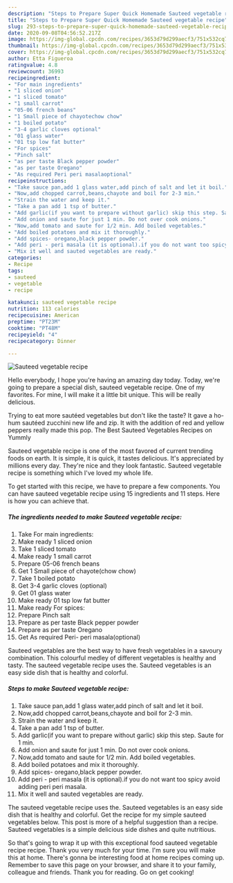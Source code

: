 ```yaml
---
description: "Steps to Prepare Super Quick Homemade Sauteed vegetable recipe"
title: "Steps to Prepare Super Quick Homemade Sauteed vegetable recipe"
slug: 293-steps-to-prepare-super-quick-homemade-sauteed-vegetable-recipe
date: 2020-09-08T04:56:52.217Z
image: https://img-global.cpcdn.com/recipes/3653d79d299aecf3/751x532cq70/sauteed-vegetable-recipe-recipe-main-photo.jpg
thumbnail: https://img-global.cpcdn.com/recipes/3653d79d299aecf3/751x532cq70/sauteed-vegetable-recipe-recipe-main-photo.jpg
cover: https://img-global.cpcdn.com/recipes/3653d79d299aecf3/751x532cq70/sauteed-vegetable-recipe-recipe-main-photo.jpg
author: Etta Figueroa
ratingvalue: 4.8
reviewcount: 36993
recipeingredient:
- "For main ingredients"
- "1 sliced onion"
- "1 sliced tomato"
- "1 small carrot"
- "05-06 french beans"
- "1 Small piece of chayotechow chow"
- "1 boiled potato"
- "3-4 garlic cloves optional"
- "01 glass water"
- "01 tsp low fat butter"
- "For spices"
- "Pinch salt"
- "as per taste Black pepper powder"
- "as per taste Oregano"
- "As required Peri peri masalaoptional"
recipeinstructions:
- "Take sauce pan,add 1 glass water,add pinch of salt and let it boil."
- "Now,add chopped carrot,beans,chayote and boil for 2-3 min."
- "Strain the water and keep it."
- "Take a pan add 1 tsp of butter."
- "Add garlic(if you want to prepare without garlic) skip this step. Saute for 1 min."
- "Add onion and saute for just 1 min. Do not over cook onions."
- "Now,add tomato and saute for 1/2 min. Add boiled vegetables."
- "Add boiled potatoes and mix it thoroughly."
- "Add spices- oregano,black pepper powder."
- "Add peri - peri masala (it is optional).if you do not want too spicy avoid adding peri peri masala."
- "Mix it well and sauted vegetables are ready."
categories:
- Recipe
tags:
- sauteed
- vegetable
- recipe

katakunci: sauteed vegetable recipe 
nutrition: 113 calories
recipecuisine: American
preptime: "PT23M"
cooktime: "PT48M"
recipeyield: "4"
recipecategory: Dinner

---
```



![Sauteed vegetable recipe](https://img-global.cpcdn.com/recipes/3653d79d299aecf3/751x532cq70/sauteed-vegetable-recipe-recipe-main-photo.jpg)

Hello everybody, I hope you're having an amazing day today. Today, we're going to prepare a special dish, sauteed vegetable recipe. One of my favorites. For mine, I will make it a little bit unique. This will be really delicious.

Trying to eat more sautéed vegetables but don&#39;t like the taste? It gave a ho-hum sautéed zucchini new life and zip. It with the addition of red and yellow peppers really made this pop. The Best Sauteed Vegetables Recipes on Yummly

Sauteed vegetable recipe is one of the most favored of current trending foods on earth. It is simple, it is quick, it tastes delicious. It's appreciated by millions every day. They're nice and they look fantastic. Sauteed vegetable recipe is something which I've loved my whole life.


To get started with this recipe, we have to prepare a few components. You can have sauteed vegetable recipe using 15 ingredients and 11 steps. Here is how you can achieve that.

<!--inarticleads1-->

##### The ingredients needed to make Sauteed vegetable recipe:

1. Take For main ingredients:
1. Make ready 1 sliced onion
1. Take 1 sliced tomato
1. Make ready 1 small carrot
1. Prepare 05-06 french beans
1. Get 1 Small piece of chayote(chow chow)
1. Take 1 boiled potato
1. Get 3-4 garlic cloves (optional)
1. Get 01 glass water
1. Make ready 01 tsp low fat butter
1. Make ready For spices:
1. Prepare Pinch salt
1. Prepare as per taste Black pepper powder
1. Prepare as per taste Oregano
1. Get As required Peri- peri masala(optional)


Sauteed vegetables are the best way to have fresh vegetables in a savoury combination. This colourful medley of different vegetables is healthy and tasty. The sauteed vegetable recipe uses the. Sauteed vegetables is an easy side dish that is healthy and colorful. 

<!--inarticleads2-->

##### Steps to make Sauteed vegetable recipe:

1. Take sauce pan,add 1 glass water,add pinch of salt and let it boil.
1. Now,add chopped carrot,beans,chayote and boil for 2-3 min.
1. Strain the water and keep it.
1. Take a pan add 1 tsp of butter.
1. Add garlic(if you want to prepare without garlic) skip this step. Saute for 1 min.
1. Add onion and saute for just 1 min. Do not over cook onions.
1. Now,add tomato and saute for 1/2 min. Add boiled vegetables.
1. Add boiled potatoes and mix it thoroughly.
1. Add spices- oregano,black pepper powder.
1. Add peri - peri masala (it is optional).if you do not want too spicy avoid adding peri peri masala.
1. Mix it well and sauted vegetables are ready.


The sauteed vegetable recipe uses the. Sauteed vegetables is an easy side dish that is healthy and colorful. Get the recipe for my simple sauteed vegetables below. This post is more of a helpful suggestion than a recipe. Sauteed vegetables is a simple delicious side dishes and quite nutritious. 

So that's going to wrap it up with this exceptional food sauteed vegetable recipe recipe. Thank you very much for your time. I'm sure you will make this at home. There's gonna be interesting food at home recipes coming up. Remember to save this page on your browser, and share it to your family, colleague and friends. Thank you for reading. Go on get cooking!
